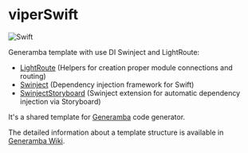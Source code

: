 # viperSwift

![Swift](https://img.shields.io/badge/Swift-5.0-green.svg)

Generamba template with use DI Swinject and LightRoute:

* [LightRoute](https://github.com/SpectralDragon/LightRoute) (Helpers for creation proper module connections and routing)
* [Swinject](https://github.com/Swinject/Swinject) (Dependency injection framework for Swift)
* [SwinjectStoryboard](https://github.com/Swinject/SwinjectStoryboard) (Swinject extension for automatic dependency injection via Storyboard)

It's a shared template for [Generamba](https://github.com/rambler-digital-solutions/Generamba) code generator.

The detailed information about a template structure is available in [Generamba Wiki](https://github.com/rambler-digital-solutions/Generamba/wiki/Template-Structure).
